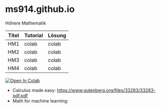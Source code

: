 # ms914.github.io

Höhere Mathematik


|Titel|Tutorial|Lösung|
|--|--|--|
|HM1|colab|colab|
|HM2|colab|colab|
|HM3|colab|colab|
|HM4|colab|colab|

<a target="_blank" href="https://colab.research.google.com/github/GoogleCloudPlatform/vertex-ai-samples/blob/main/notebooks/official/model_monitoring/model_monitoring.ipynb">
  <img src="https://colab.research.google.com/assets/colab-badge.svg" alt="Open In Colab"/>
</a>

- Calculus made easy: https://www.gutenberg.org/files/33283/33283-pdf.pdf
- Math for machine learning: 
